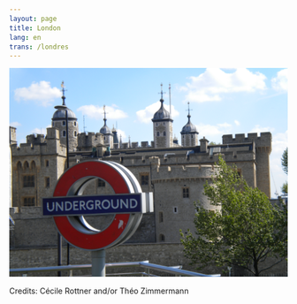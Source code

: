 ```yaml
---
layout: page
title: London
lang: en
trans: /londres
---
```


![Typically London](/images/london-castle-and-underground.jpg)

Credits: Cécile Rottner and/or Théo Zimmermann